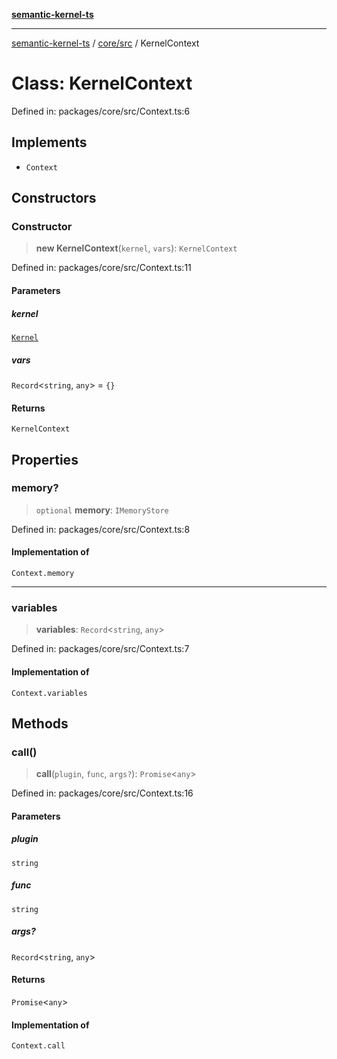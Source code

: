 [**semantic-kernel-ts**](../../../README.md)

***

[semantic-kernel-ts](../../../modules.md) / [core/src](../README.md) / KernelContext

# Class: KernelContext

Defined in: packages/core/src/Context.ts:6

## Implements

- `Context`

## Constructors

### Constructor

> **new KernelContext**(`kernel`, `vars`): `KernelContext`

Defined in: packages/core/src/Context.ts:11

#### Parameters

##### kernel

[`Kernel`](Kernel.md)

##### vars

`Record`\<`string`, `any`\> = `{}`

#### Returns

`KernelContext`

## Properties

### memory?

> `optional` **memory**: `IMemoryStore`

Defined in: packages/core/src/Context.ts:8

#### Implementation of

`Context.memory`

***

### variables

> **variables**: `Record`\<`string`, `any`\>

Defined in: packages/core/src/Context.ts:7

#### Implementation of

`Context.variables`

## Methods

### call()

> **call**(`plugin`, `func`, `args?`): `Promise`\<`any`\>

Defined in: packages/core/src/Context.ts:16

#### Parameters

##### plugin

`string`

##### func

`string`

##### args?

`Record`\<`string`, `any`\>

#### Returns

`Promise`\<`any`\>

#### Implementation of

`Context.call`
